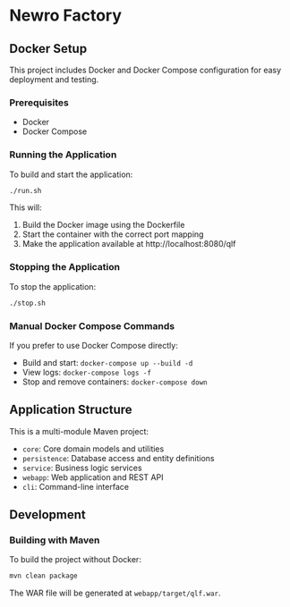 # Newro Factory

## Docker Setup

This project includes Docker and Docker Compose configuration for easy deployment and testing.

### Prerequisites

- Docker
- Docker Compose

### Running the Application

To build and start the application:

```bash
./run.sh
```

This will:
1. Build the Docker image using the Dockerfile
2. Start the container with the correct port mapping
3. Make the application available at http://localhost:8080/qlf

### Stopping the Application

To stop the application:

```bash
./stop.sh
```

### Manual Docker Compose Commands

If you prefer to use Docker Compose directly:

- Build and start: `docker-compose up --build -d`
- View logs: `docker-compose logs -f`
- Stop and remove containers: `docker-compose down`

## Application Structure

This is a multi-module Maven project:

- `core`: Core domain models and utilities
- `persistence`: Database access and entity definitions
- `service`: Business logic services
- `webapp`: Web application and REST API
- `cli`: Command-line interface

## Development

### Building with Maven

To build the project without Docker:

```bash
mvn clean package
```
The WAR file will be generated at `webapp/target/qlf.war`.
